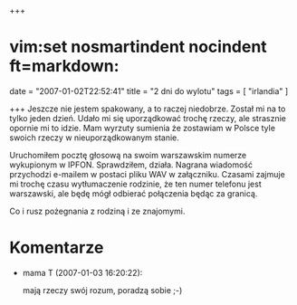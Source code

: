 +++
# vim:set nosmartindent nocindent ft=markdown:
date = "2007-01-02T22:52:41"
title = "2 dni do wylotu"
tags = [ "irlandia" ]

+++
Jeszcze nie jestem spakowany, a to raczej niedobrze. Został mi na to tylko
jeden dzień. Udało mi się uporządkować trochę rzeczy, ale strasznie opornie mi
to idzie. Mam wyrzuty sumienia że zostawiam w Polsce tyle swoich rzeczy w
nieuporządkowanym stanie.

<!--more-->

Uruchomiłem pocztę głosową na swoim warszawskim numerze wykupionym w IPFON.
Sprawdziłem, działa. Nagrana wiadomość przychodzi e-mailem w postaci pliku WAV
w załączniku. Czasami zajmuje mi trochę czasu wytłumaczenie rodzinie, że ten
numer telefonu jest warszawski, ale będę mógł odbierać połączenia będąc za
granicą.

Co i rusz pożegnania z rodziną i ze znajomymi.

# Komentarze

* mama T (2007-01-03 16:20:22): <p>mają rzeczy swój rozum, poradzą sobie ;-)</p>

